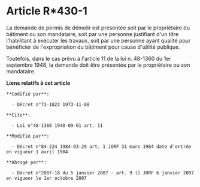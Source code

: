 # Article R*430-1

La demande de permis de démolir est présentée soit par le propriétaire du bâtiment ou son mandataire, soit par une personne
justifiant d'un titre l'habilitant à exécuter les travaux, soit par une personne ayant qualité pour bénéficier de
l'expropriation du bâtiment pour cause d'utilité publique.

Toutefois, dans le cas prévu à l'article 11 de la loi n. 48-1360 du 1er septembre 1948, la demande doit être présentée par le
propriétaire ou son mandataire.

**Liens relatifs à cet article**

	**Codifié par**:

	  - Décret n°73-1023 1973-11-08

	**Cite**:

	  - Loi n°48-1360 1948-09-01 art. 11

	**Modifié par**:

	  - Décret n°84-224 1984-03-29 art. 1 JORF 31 mars 1984 date d'entrée en vigueur 1 avril 1984

	**Abrogé par**:

	  - Décret n°2007-18 du 5 janvier 2007 - art. 9 () JORF 6 janvier 2007 en vigueur le 1er octobre 2007
